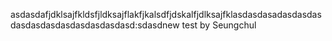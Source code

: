 asdasdafjdklsajfkldsfjldksajflakfjkalsdfjdskalfjdlksajfklasdasdasadasdasdasdasdasdasdasdasdasdasdasd:sdasdnew test by Seungchul
